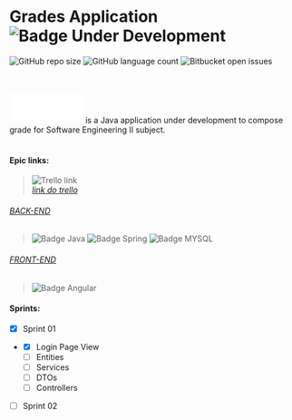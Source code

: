 # Grades Application ![Badge Under Development](https://img.shields.io/static/v1?label=STATUS&message=Under%20development&color=3d89bf&style=for-the-badge)

![GitHub repo size](https://img.shields.io/github/repo-size/bruno-patrick/ufac.grades?style=for-the-badge)
![GitHub language count](https://img.shields.io/github/languages/count/bruno-patrick/ufac.grades?style=for-the-badge)
![Bitbucket open issues](https://img.shields.io/bitbucket/issues/bruno-patrick/ufac.grades?style=for-the-badge)

<br/><br/>
<img src="logo.png" alt="logo"> is a Java application under development to compose grade for Software Engineering II subject.
<br/><br/>
#### Epic links:

> ![Trello link](https://img.shields.io/badge/Trello-194694?style=for-the-badge&logo=trello&logoColor=white)
<br/>[_link do trello_](https://trello.com/invite/b/luVQvJn4/ATTI12dbb1260b362fe20e9f01769b6491aaF06A2235/grades)

###### [BACK-END](https://github.com/Bruno-Patrick/ufac.grades/tree/main/notax_project)

> ![Badge Java](https://img.shields.io/badge/Java-ED8B00?style=for-the-badge&logo=java&logoColor=white)
> ![Badge Spring](https://img.shields.io/badge/Spring-6DB33F?style=for-the-badge&logo=spring&logoColor=white)
> ![Badge MYSQL](https://img.shields.io/badge/MySQL-00000F?style=for-the-badge&logo=mysql&logoColor=white)

###### [FRONT-END](https://github.com/Bruno-Patrick/ufac.grades/tree/main/notax_project/src/main/webapp)

> ![Badge Angular](https://img.shields.io/badge/Angular-DD0031?style=for-the-badge&logo=angular&logoColor=white)

#### Sprints:

- [X] Sprint 01
- - [X] Login Page View
  - [ ] Entities
  - [ ] Services
  - [ ] DTOs
  - [ ] Controllers
- [ ] Sprint 02
